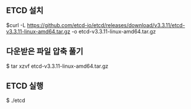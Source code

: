 
## ETCD 설치
  $curl -L https://github.com/etcd-io/etcd/releases/download/v3.3.11/etcd-v3.3.11-linux-amd64.tar.gz -o etcd-v3.3.11-linux-amd64.tar.gz
  
## 다운받은 파일 압축 풀기
  $ tar xzvf etcd-v3.3.11-linux-amd64.tar.gz
  
## ETCD 실행
  $ ./etcd
  
